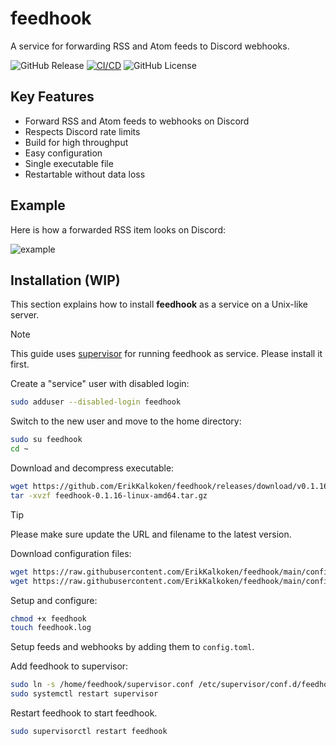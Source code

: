 # feedhook

A service for forwarding RSS and Atom feeds to Discord webhooks.

![GitHub Release](https://img.shields.io/github/v/release/ErikKalkoken/feedhook)
[![CI/CD](https://github.com/ErikKalkoken/feedhook/actions/workflows/go.yml/badge.svg)](https://github.com/ErikKalkoken/feedhook/actions/workflows/go.yml)
![GitHub License](https://img.shields.io/github/license/ErikKalkoken/feedhook)

## Key Features

- Forward RSS and Atom feeds to webhooks on Discord
- Respects Discord rate limits
- Build for high throughput
- Easy configuration
- Single executable file
- Restartable without data loss

## Example

Here is how a forwarded RSS item looks on Discord:

![example](https://cdn.imgpile.com/f/s1P9K4y_xl.png)

## Installation (WIP)

This section explains how to install **feedhook** as a service on a Unix-like server.

> [!NOTE]
> This guide uses [supervisor](http://supervisord.org/index.html) for running feedhook as service. Please install it first.

Create a "service" user with disabled login:

```sh
sudo adduser --disabled-login feedhook
```

Switch to the new user and move to the home directory:

```sh
sudo su feedhook
cd ~
```

Download and decompress executable:

```sh
wget https://github.com/ErikKalkoken/feedhook/releases/download/v0.1.16/feedhook-0.1.16-linux-amd64.tar.gz
tar -xvzf feedhook-0.1.16-linux-amd64.tar.gz
```

> [!TIP]
> Please make sure update the URL and filename to the latest version.

Download configuration files:

```sh
wget https://raw.githubusercontent.com/ErikKalkoken/feedhook/main/config/supervisor.conf
wget https://raw.githubusercontent.com/ErikKalkoken/feedhook/main/config/config.toml
```

Setup and configure:

```sh
chmod +x feedhook
touch feedhook.log
```

Setup feeds and webhooks by adding them to `config.toml`.

Add feedhook to supervisor:

```sh
sudo ln -s /home/feedhook/supervisor.conf /etc/supervisor/conf.d/feedhook.conf
sudo systemctl restart supervisor
```

Restart feedhook to start feedhook.

```sh
sudo supervisorctl restart feedhook
```

